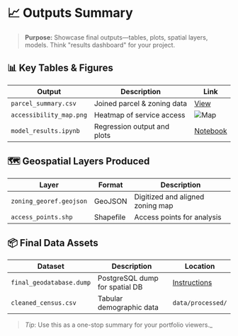 # 📈 Outputs Summary

> **Purpose:** Showcase final outputs—tables, plots, spatial layers, models. Think "results dashboard" for your project.

## 📊 Key Tables & Figures

| Output | Description | Link |
|--------|-------------|------|
| `parcel_summary.csv` | Joined parcel & zoning data | [View](../outputs/report_tables/parcel_summary.csv) |
| `accessibility_map.png` | Heatmap of service access | ![Map](../outputs/summary_plots/accessibility_map.png) |
| `model_results.ipynb` | Regression output and plots | [Notebook](../phases/03_integration/notebooks/model_results.ipynb) |

## 🗺️ Geospatial Layers Produced

| Layer | Format | Description |
|-------|--------|-------------|
| `zoning_georef.geojson` | GeoJSON | Digitized and aligned zoning map |
| `access_points.shp` | Shapefile | Access points for analysis |

## 📦 Final Data Assets

| Dataset | Description | Location |
|---------|-------------|----------|
| `final_geodatabase.dump` | PostgreSQL dump for spatial DB | [Instructions](../infrastructure/cloud_downloads.md) |
| `cleaned_census.csv` | Tabular demographic data | `data/processed/` |

> _Tip_: Use this as a one-stop summary for your portfolio viewers._


